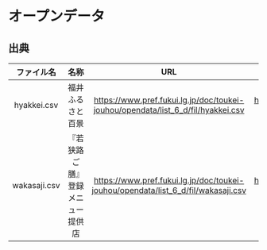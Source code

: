 オープンデータ
====

## 出典
| ファイル名 | 名称 | URL | 提供ページ |
| :--: | :--: | :--: | :--: |
| hyakkei.csv | 福井ふるさと百景 | https://www.pref.fukui.lg.jp/doc/toukei-jouhou/opendata/list_6_d/fil/hyakkei.csv | https://www.pref.fukui.lg.jp/doc/toukei-jouhou/opendata/list_6.html |
| wakasaji.csv | 『若狭路ご膳』登録メニュー提供店 | https://www.pref.fukui.lg.jp/doc/toukei-jouhou/opendata/list_6_d/fil/wakasaji.csv | https://www.pref.fukui.lg.jp/doc/toukei-jouhou/opendata/list_6.html |
